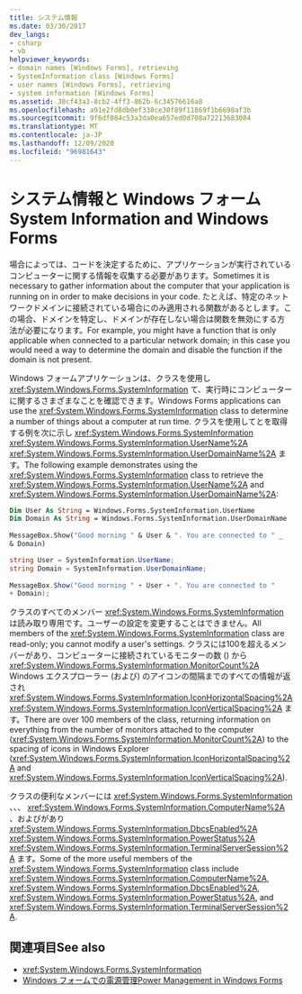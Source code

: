 ```yaml
---
title: システム情報
ms.date: 03/30/2017
dev_langs:
- csharp
- vb
helpviewer_keywords:
- domain names [Windows Forms], retrieving
- SystemInformation class [Windows Forms]
- user names [Windows Forms], retrieving
- system information [Windows Forms]
ms.assetid: 30cf43a3-8cb2-4ff3-862b-6c34576616a8
ms.openlocfilehash: a91e2fd8db0ef338ce30f89f11869f1b6698af3b
ms.sourcegitcommit: 9f6df084c53a3da0ea657ed0d708a72213683084
ms.translationtype: MT
ms.contentlocale: ja-JP
ms.lasthandoff: 12/09/2020
ms.locfileid: "96981643"
---
```

# <a name="system-information-and-windows-forms"></a><span data-ttu-id="31003-102">システム情報と Windows フォーム</span><span class="sxs-lookup"><span data-stu-id="31003-102">System Information and Windows Forms</span></span>
<span data-ttu-id="31003-103">場合によっては、コードを決定するために、アプリケーションが実行されているコンピューターに関する情報を収集する必要があります。</span><span class="sxs-lookup"><span data-stu-id="31003-103">Sometimes it is necessary to gather information about the computer that your application is running on in order to make decisions in your code.</span></span> <span data-ttu-id="31003-104">たとえば、特定のネットワークドメインに接続されている場合にのみ適用される関数があるとします。この場合、ドメインを特定し、ドメインが存在しない場合は関数を無効にする方法が必要になります。</span><span class="sxs-lookup"><span data-stu-id="31003-104">For example, you might have a function that is only applicable when connected to a particular network domain; in this case you would need a way to determine the domain and disable the function if the domain is not present.</span></span>  
  
 <span data-ttu-id="31003-105">Windows フォームアプリケーションは、クラスを使用し <xref:System.Windows.Forms.SystemInformation> て、実行時にコンピューターに関するさまざまなことを確認できます。</span><span class="sxs-lookup"><span data-stu-id="31003-105">Windows Forms applications can use the <xref:System.Windows.Forms.SystemInformation> class to determine a number of things about a computer at run time.</span></span> <span data-ttu-id="31003-106">クラスを使用してとを取得する例を次に示し <xref:System.Windows.Forms.SystemInformation> <xref:System.Windows.Forms.SystemInformation.UserName%2A> <xref:System.Windows.Forms.SystemInformation.UserDomainName%2A> ます。</span><span class="sxs-lookup"><span data-stu-id="31003-106">The following example demonstrates using the <xref:System.Windows.Forms.SystemInformation> class to retrieve the <xref:System.Windows.Forms.SystemInformation.UserName%2A> and <xref:System.Windows.Forms.SystemInformation.UserDomainName%2A>:</span></span>  
  
```vb  
Dim User As String = Windows.Forms.SystemInformation.UserName  
Dim Domain As String = Windows.Forms.SystemInformation.UserDomainName  
  
MessageBox.Show("Good morning " & User & ". You are connected to " _  
& Domain)  
```  
  
```csharp  
string User = SystemInformation.UserName;  
string Domain = SystemInformation.UserDomainName;  
  
MessageBox.Show("Good morning " + User + ". You are connected to "
+ Domain);
```  
  
 <span data-ttu-id="31003-107">クラスのすべてのメンバー <xref:System.Windows.Forms.SystemInformation> は読み取り専用です。ユーザーの設定を変更することはできません。</span><span class="sxs-lookup"><span data-stu-id="31003-107">All members of the <xref:System.Windows.Forms.SystemInformation> class are read-only; you cannot modify a user's settings.</span></span> <span data-ttu-id="31003-108">クラスには100を超えるメンバーがあり、コンピューターに接続されているモニターの数 () から <xref:System.Windows.Forms.SystemInformation.MonitorCount%2A> Windows エクスプローラー (および) のアイコンの間隔までのすべての情報が返され <xref:System.Windows.Forms.SystemInformation.IconHorizontalSpacing%2A> <xref:System.Windows.Forms.SystemInformation.IconVerticalSpacing%2A> ます。</span><span class="sxs-lookup"><span data-stu-id="31003-108">There are over 100 members of the class, returning information on everything from the number of monitors attached to the computer (<xref:System.Windows.Forms.SystemInformation.MonitorCount%2A>) to the spacing of icons in Windows Explorer (<xref:System.Windows.Forms.SystemInformation.IconHorizontalSpacing%2A> and <xref:System.Windows.Forms.SystemInformation.IconVerticalSpacing%2A>).</span></span>  
  
 <span data-ttu-id="31003-109">クラスの便利なメンバーには <xref:System.Windows.Forms.SystemInformation> 、、、 <xref:System.Windows.Forms.SystemInformation.ComputerName%2A> 、およびがあり <xref:System.Windows.Forms.SystemInformation.DbcsEnabled%2A> <xref:System.Windows.Forms.SystemInformation.PowerStatus%2A> <xref:System.Windows.Forms.SystemInformation.TerminalServerSession%2A> ます。</span><span class="sxs-lookup"><span data-stu-id="31003-109">Some of the more useful members of the <xref:System.Windows.Forms.SystemInformation> class include <xref:System.Windows.Forms.SystemInformation.ComputerName%2A>, <xref:System.Windows.Forms.SystemInformation.DbcsEnabled%2A>, <xref:System.Windows.Forms.SystemInformation.PowerStatus%2A>, and <xref:System.Windows.Forms.SystemInformation.TerminalServerSession%2A>.</span></span>  
  
## <a name="see-also"></a><span data-ttu-id="31003-110">関連項目</span><span class="sxs-lookup"><span data-stu-id="31003-110">See also</span></span>

- <xref:System.Windows.Forms.SystemInformation>
- [<span data-ttu-id="31003-111">Windows フォームでの電源管理</span><span class="sxs-lookup"><span data-stu-id="31003-111">Power Management in Windows Forms</span></span>](power-management-in-windows-forms.md)

